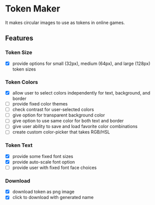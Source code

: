 # Token Maker
It makes circular images to use as tokens in online games.

## Features

### Token Size
- [x] provide options for small (32px), medium (64px), and large (128px) token sizes

### Token Colors
- [x] allow user to select colors independently for text, background, and border
- [ ] provide fixed color themes
- [ ] check contrast for user-selected colors
- [ ] give option for transparent background color
- [ ] give option to use same color for both text and border
- [ ] give user ability to save and load favorite color combinations
- [ ] create custom color-picker that takes RGB/HSL

### Token Text
- [x] provide some fixed font sizes
- [x] provide auto-scale font option
- [ ] provide user with fixed font face choices

### Download
- [x] download token as png image
- [x] click to download with generated name
